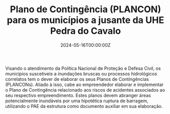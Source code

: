 ﻿---
date: "2024-05-16T00:00:00Z"
external_link: ""
image:
  caption: 
  focal_point: "Center"
  placement: 1


summary: 
tags:
- PLANCON
- HIDROBR
title: Plano de Contingência (PLANCON) para os municípios a jusante da UHE Pedra do Cavalo
url_code: ""
url_pdf: ""
url_slides: ""
url_video: ""


show_date: false
share: false
profile: true
pager: false
---
Visando o atendimento da Política Nacional de Proteção e Defesa Civil, os municípios suscetíveis a inundações bruscas ou processos hidrológicos correlatos tem o dever de elaborar os seus Planos de Contingências (PLANCONs). Aliado à isso, cabe ao empreendedor elaborar e implementar o Plano de Contingência relacionado aos riscos de acidentes associados ao seu respectivo empreendimento. Estes planos devem abranger áreas potencialmente inundáveis por uma hipotética ruptura de barragem, utilizando o PAE da estrutura como documento auxiliar em sua elaboração.







